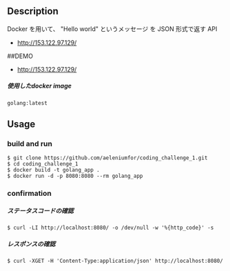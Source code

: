 ## Description
Docker を用いて、 "Hello world" というメッセージ を JSON 形式で返す API 
- http://153.122.97.129/

##DEMO
 - http://153.122.97.129/
##### 使用したdocker image
```docker
golang:latest
```
## Usage

### build and run
```docker:
$ git clone https://github.com/aeleniumfor/coding_challenge_1.git
$ cd coding_challenge_1
$ docker build -t golang_app .
$ docker run -d -p 8080:8080 --rm golang_app
```
### confirmation

##### ステータスコードの確認
```
$ curl -LI http://localhost:8080/ -o /dev/null -w '%{http_code}' -s
```

##### レスポンスの確認
```
$ curl -XGET -H 'Content-Type:application/json' http://localhost:8080/
```